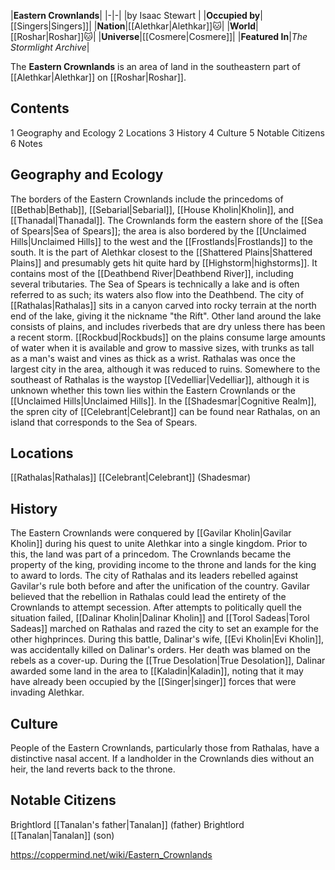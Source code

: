 |**Eastern Crownlands**|
|-|-|
|by  Isaac Stewart |
|**Occupied by**|[[Singers\|Singers]]|
|**Nation**|[[Alethkar\|Alethkar]]🐱︎|
|**World**|[[Roshar\|Roshar]]🐱︎|
|**Universe**|[[Cosmere\|Cosmere]]|
|**Featured In**|*The Stormlight Archive*|

The **Eastern Crownlands** is an area of land in the southeastern part of [[Alethkar\|Alethkar]] on [[Roshar\|Roshar]].

## Contents

1 Geography and Ecology
2 Locations
3 History
4 Culture
5 Notable Citizens
6 Notes


## Geography and Ecology
The borders of the Eastern Crownlands include the princedoms of [[Bethab\|Bethab]], [[Sebarial\|Sebarial]], [[House Kholin\|Kholin]], and [[Thanadal\|Thanadal]]. The Crownlands form the eastern shore of the [[Sea of Spears\|Sea of Spears]]; the area is also bordered by the [[Unclaimed Hills\|Unclaimed Hills]] to the west and the [[Frostlands\|Frostlands]] to the south.
It is the part of Alethkar closest to the [[Shattered Plains\|Shattered Plains]] and presumably gets hit quite hard by [[Highstorm\|highstorms]]. It contains most of the [[Deathbend River\|Deathbend River]], including several tributaries. The Sea of Spears is technically a lake and is often referred to as such; its waters also flow into the Deathbend. The city of [[Rathalas\|Rathalas]] sits in a canyon carved into rocky terrain at the north end of the lake, giving it the nickname "the Rift". Other land around the lake consists of plains, and includes riverbeds that are dry unless there has been a recent storm. [[Rockbud\|Rockbuds]] on the plains consume large amounts of water when it is available and grow to massive sizes, with trunks as tall as a man's waist and vines as thick as a wrist.
Rathalas was once the largest city in the area, although it was reduced to ruins. Somewhere to the southeast of Rathalas is the waystop [[Vedelliar\|Vedelliar]], although it is unknown whether this town lies within the Eastern Crownlands or the [[Unclaimed Hills\|Unclaimed Hills]]. In the [[Shadesmar\|Cognitive Realm]], the spren city of [[Celebrant\|Celebrant]] can be found near Rathalas, on an island that corresponds to the Sea of Spears.

## Locations
[[Rathalas\|Rathalas]]
[[Celebrant\|Celebrant]] (Shadesmar)
## History
The Eastern Crownlands were conquered by [[Gavilar Kholin\|Gavilar Kholin]] during his quest to unite Alethkar into a single kingdom. Prior to this, the land was part of a princedom. The Crownlands became the property of the king, providing income to the throne and lands for the king to award to lords.
The city of Rathalas and its leaders rebelled against Gavilar's rule both before and after the unification of the country. Gavilar believed that the rebellion in Rathalas could lead the entirety of the Crownlands to attempt secession. After attempts to politically quell the situation failed, [[Dalinar Kholin\|Dalinar Kholin]] and [[Torol Sadeas\|Torol Sadeas]] marched on Rathalas and razed the city to set an example for the other highprinces. During this battle, Dalinar's wife, [[Evi Kholin\|Evi Kholin]], was accidentally killed on Dalinar's orders. Her death was blamed on the rebels as a cover-up.
During the [[True Desolation\|True Desolation]], Dalinar awarded some land in the area to [[Kaladin\|Kaladin]], noting that it may have already been occupied by the [[Singer\|singer]] forces that were invading Alethkar.

## Culture
People of the Eastern Crownlands, particularly those from Rathalas, have a distinctive nasal accent.
If a landholder in the Crownlands dies without an heir, the land reverts back to the throne.

## Notable Citizens
Brightlord [[Tanalan's father\|Tanalan]] (father)
Brightlord [[Tanalan\|Tanalan]] (son)


https://coppermind.net/wiki/Eastern_Crownlands